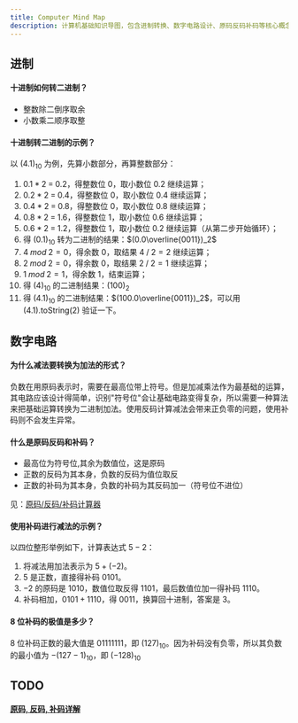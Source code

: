 ```yaml
---
title: Computer Mind Map
description: 计算机基础知识导图，包含进制转换、数字电路设计、原码反码补码等核心概念的详细解析。
---
```



## 进制

#### 十进制如何转二进制？

* 整数除二倒序取余
* 小数乘二顺序取整

#### 十进制转二进制的示例？

以 $(4.1)_{10}$ 为例，先算小数部分，再算整数部分：

1. $0.1\;*\;2\;=\;0.2$，得整数位 $0$，取小数位 $0.2$ 继续运算；
2. $0.2\;*\;2\;=\;0.4$，得整数位 $0$，取小数位 $0.4$ 继续运算；
3. $0.4\;*\;2\;=\;0.8$，得整数位 $0$，取小数位 $0.8$ 继续运算；
4. $0.8\;*\;2\;=\;1.6$，得整数位 $1$，取小数位 $0.6$ 继续运算；
5. $0.6\;*\;2\;=\;1.2$，得整数位 $1$，取小数位 $0.2$ 继续运算（从第二步开始循环）；
6. 得 $(0.1)_{10}$ 转为二进制的结果：$(0.0\overline{0011})_2$
7. $4\;mod\;2 = 0$，得余数 $0$，取结果 $4\;/\;2 = 2$ 继续运算；
8. $2\;mod\;2 = 0$，得余数 $0$，取结果 $2\;/\;2 = 1$ 继续运算；
9. $1\;mod\;2 = 1$，得余数 $1$，结束运算；
10. 得 $(4)_{10}$ 的二进制结果：$(100)_2$
11. 得 $(4.1)_{10}$ 的二进制结果：$(100.0\overline{0011})_2$，可以用 (4.1).toString(2) 验证一下。

## 数字电路

#### 为什么减法要转换为加法的形式？

负数在用原码表示时，需要在最高位带上符号。但是加减乘法作为最基础的运算，其电路应该设计得简单，识别"符号位"会让基础电路变得复杂，所以需要一种算法来把基础运算转换为二进制加法。使用反码计算减法会带来正负零的问题，使用补码则不会发生异常。

#### 什么是原码反码和补码？

* 最高位为符号位,其余为数值位，这是原码
* 正数的反码为其本身，负数的反码为值位取反
* 正数的补码为其本身，负数的补码为其反码加一（符号位不进位）

见：[原码/反码/补码计算器](http://www.atoolbox.net/Tool.php?Id=952)

#### 使用补码进行减法的示例？

以四位整形举例如下，计算表达式 $5 - 2$：

1. 将减法用加法表示为 $5 + (-2)$。
2. $5$ 是正数，直接得补码 $0101$。
3. $-2$ 的原码是 $1010$，数值位取反得 $1101$，最后数值位加一得补码 $1110$。
4. 补码相加，$0101 + 1110$，得 $0011$，换算回十进制，答案是 $3$。

#### 8 位补码的极值是多少？

8 位补码正数的最大值是 $01111111$，即 $(127)_{10}$。因为补码没有负零，所以其负数的最小值为 $-(127 - 1)_{10}$，即 $(-128)_{10}$

## TODO

#### [原码, 反码, 补码详解](https://www.cnblogs.com/zhangziqiu/archive/2011/03/30/ComputerCode.html)